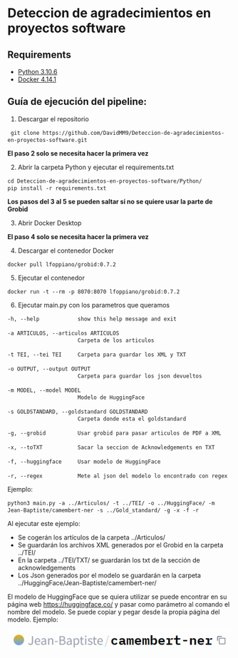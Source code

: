 # Deteccion de agradecimientos en proyectos software

## Requirements

- [Python 3.10.6](https://www.python.org/downloads/)
- [Docker 4.14.1](https://docs.docker.com/engine/install/)

## Guía de ejecución del pipeline:

1. Descargar el repositorio

```
 git clone https://github.com/DavidMM9/Deteccion-de-agradecimientos-en-proyectos-software.git
```

**El paso 2 solo se necesita hacer la primera vez**

2. Abrir la carpeta Python y ejecutar el requirements.txt

```
cd Deteccion-de-agradecimientos-en-proyectos-software/Python/
pip install -r requirements.txt
```

**Los pasos del 3 al 5 se pueden saltar si no se quiere usar la parte de Grobid**

3. Abrir Docker Desktop

**El paso 4 solo se necesita hacer la primera vez**

4. Descargar el contenedor Docker

```
docker pull lfoppiano/grobid:0.7.2
```

5. Ejecutar el contenedor

```
docker run -t --rm -p 8070:8070 lfoppiano/grobid:0.7.2
```

6. Ejecutar main.py con los parametros que queramos

```
-h, --help            show this help message and exit

-a ARTICULOS, --articulos ARTICULOS
                      Carpeta de los articulos

-t TEI, --tei TEI     Carpeta para guardar los XML y TXT

-o OUTPUT, --output OUTPUT
                      Carpeta para guardar los json devueltos

-m MODEL, --model MODEL
                      Modelo de HuggingFace

-s GOLDSTANDARD, --goldstandard GOLDSTANDARD
                      Carpeta donde esta el goldstandard

-g, --grobid          Usar grobid para pasar articulos de PDF a XML

-x, --toTXT           Sacar la seccion de Acknowledgements en TXT

-f, --huggingface     Usar modelo de HuggingFace

-r, --regex           Mete al json del modelo lo encontrado con regex
```

Ejemplo:

```
python3 main.py -a ../Articulos/ -t ../TEI/ -o ../HuggingFace/ -m Jean-Baptiste/camembert-ner -s ../Gold_standard/ -g -x -f -r
```

Al ejecutar este ejemplo:

- Se cogerán los artículos de la carpeta ../Articulos/
- Se guardarán los archivos XML generados por el Grobid en la carpeta ../TEI/
- En la carpeta ../TEI/TXT/ se guardarán los txt de la sección de acknowledgements
- Los Json generados por el modelo se guardarán en la carpeta ../HuggingFace/Jean-Baptiste/camembert-ner/

El modelo de HuggingFace que se quiera utilizar se puede encontrar en su página web https://huggingface.co/ y pasar como parámetro al comando el nombre del modelo. Se puede copiar y pegar desde la propia página del modelo. Ejemplo:

![](/Python/modelo.png "Ejemplo para copiar el modelo")
